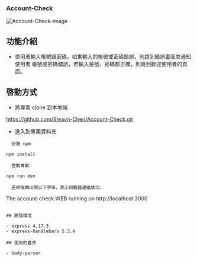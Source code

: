 ### Account-Check

![Account-Check-image]()

## 功能介紹
  
  - 使用者輸入帳號跟密碼，如果輸入的帳號或密碼錯誤，則跳到錯誤畫面並通知使用者
  帳號或密碼錯誤，若輸入帳號、密碼都正確，則跳到歡迎使用者的頁面。

## 啓動方式
  
  - 將專案 clone 到本地端

  https://github.com/Steavn-Chen/Account-Check.git

  - 進入到專案資料夾
  ```
    安裝 npm
  ````
    npm install
  ````
    啓動專案
  ````
    npm run dev
  ````
    若終端機出現以下字串，表示伺服器連絡成功。
  ````
  The account-check WEB running on http://localhost:3000
  ```  

## 開發環境

  - express 4.17.3
  - express-handlebars 5.3.4

## 使用的套件

  - body-parser